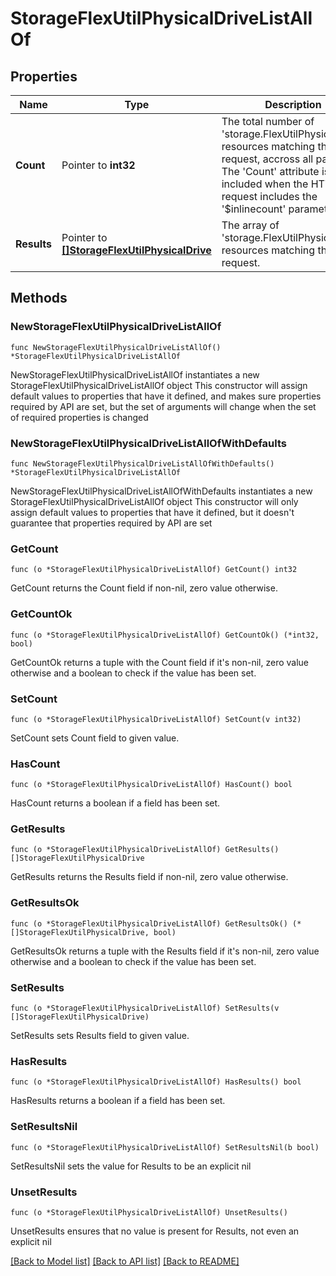 # StorageFlexUtilPhysicalDriveListAllOf

## Properties

Name | Type | Description | Notes
------------ | ------------- | ------------- | -------------
**Count** | Pointer to **int32** | The total number of &#39;storage.FlexUtilPhysicalDrive&#39; resources matching the request, accross all pages. The &#39;Count&#39; attribute is included when the HTTP GET request includes the &#39;$inlinecount&#39; parameter. | [optional] 
**Results** | Pointer to [**[]StorageFlexUtilPhysicalDrive**](storage.FlexUtilPhysicalDrive.md) | The array of &#39;storage.FlexUtilPhysicalDrive&#39; resources matching the request. | [optional] 

## Methods

### NewStorageFlexUtilPhysicalDriveListAllOf

`func NewStorageFlexUtilPhysicalDriveListAllOf() *StorageFlexUtilPhysicalDriveListAllOf`

NewStorageFlexUtilPhysicalDriveListAllOf instantiates a new StorageFlexUtilPhysicalDriveListAllOf object
This constructor will assign default values to properties that have it defined,
and makes sure properties required by API are set, but the set of arguments
will change when the set of required properties is changed

### NewStorageFlexUtilPhysicalDriveListAllOfWithDefaults

`func NewStorageFlexUtilPhysicalDriveListAllOfWithDefaults() *StorageFlexUtilPhysicalDriveListAllOf`

NewStorageFlexUtilPhysicalDriveListAllOfWithDefaults instantiates a new StorageFlexUtilPhysicalDriveListAllOf object
This constructor will only assign default values to properties that have it defined,
but it doesn't guarantee that properties required by API are set

### GetCount

`func (o *StorageFlexUtilPhysicalDriveListAllOf) GetCount() int32`

GetCount returns the Count field if non-nil, zero value otherwise.

### GetCountOk

`func (o *StorageFlexUtilPhysicalDriveListAllOf) GetCountOk() (*int32, bool)`

GetCountOk returns a tuple with the Count field if it's non-nil, zero value otherwise
and a boolean to check if the value has been set.

### SetCount

`func (o *StorageFlexUtilPhysicalDriveListAllOf) SetCount(v int32)`

SetCount sets Count field to given value.

### HasCount

`func (o *StorageFlexUtilPhysicalDriveListAllOf) HasCount() bool`

HasCount returns a boolean if a field has been set.

### GetResults

`func (o *StorageFlexUtilPhysicalDriveListAllOf) GetResults() []StorageFlexUtilPhysicalDrive`

GetResults returns the Results field if non-nil, zero value otherwise.

### GetResultsOk

`func (o *StorageFlexUtilPhysicalDriveListAllOf) GetResultsOk() (*[]StorageFlexUtilPhysicalDrive, bool)`

GetResultsOk returns a tuple with the Results field if it's non-nil, zero value otherwise
and a boolean to check if the value has been set.

### SetResults

`func (o *StorageFlexUtilPhysicalDriveListAllOf) SetResults(v []StorageFlexUtilPhysicalDrive)`

SetResults sets Results field to given value.

### HasResults

`func (o *StorageFlexUtilPhysicalDriveListAllOf) HasResults() bool`

HasResults returns a boolean if a field has been set.

### SetResultsNil

`func (o *StorageFlexUtilPhysicalDriveListAllOf) SetResultsNil(b bool)`

 SetResultsNil sets the value for Results to be an explicit nil

### UnsetResults
`func (o *StorageFlexUtilPhysicalDriveListAllOf) UnsetResults()`

UnsetResults ensures that no value is present for Results, not even an explicit nil

[[Back to Model list]](../README.md#documentation-for-models) [[Back to API list]](../README.md#documentation-for-api-endpoints) [[Back to README]](../README.md)


